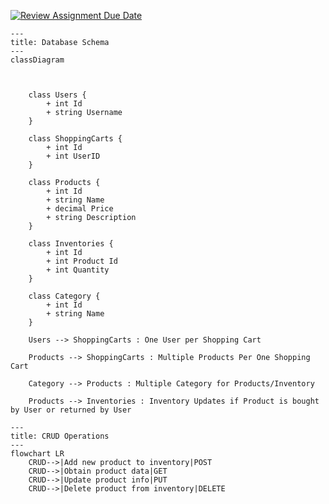[![Review Assignment Due Date](https://classroom.github.com/assets/deadline-readme-button-24ddc0f5d75046c5622901739e7c5dd533143b0c8e959d652212380cedb1ea36.svg)](https://classroom.github.com/a/S0FzI6c4)


```mermaid
---
title: Database Schema
---
classDiagram

    

    class Users {
        + int Id
        + string Username
    }

    class ShoppingCarts {
        + int Id
        + int UserID
    }

    class Products {
        + int Id
        + string Name
        + decimal Price
        + string Description
    }

    class Inventories {
        + int Id
        + int Product Id
        + int Quantity
    }

    class Category {
        + int Id
        + string Name
    }

    Users --> ShoppingCarts : One User per Shopping Cart

    Products --> ShoppingCarts : Multiple Products Per One Shopping Cart

    Category --> Products : Multiple Category for Products/Inventory

    Products --> Inventories : Inventory Updates if Product is bought by User or returned by User
```




```mermaid
---
title: CRUD Operations
---
flowchart LR
    CRUD-->|Add new product to inventory|POST
    CRUD-->|Obtain product data|GET
    CRUD-->|Update product info|PUT
    CRUD-->|Delete product from inventory|DELETE
```